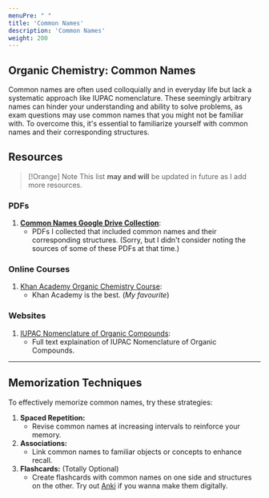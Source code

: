 ```yaml
---
menuPre: " "
title: 'Common Names'
description: 'Common Names'
weight: 200
---
```


## Organic Chemistry: Common Names

Common names are often used colloquially and in everyday life but lack a systematic approach like IUPAC nomenclature. These seemingly arbitrary names can hinder your understanding and ability to solve problems, as exam questions may use common names that you might not be familiar with. To overcome this, it's essential to familiarize yourself with common names and their corresponding structures.

## Resources

> [!Orange] Note
> This list **may and will** be updated in future as I add more resources.

### PDFs

1. [**Common Names Google Drive Collection**](https://drive.google.com/drive/folders/1-ujfrDClswEaN8Iy11gN80ieoRY1N614):
   -  PDFs I collected that included common names and their corresponding structures.
   (Sorry, but I didn't consider noting the sources of some of these PDFs at that time.)

### Online Courses

1. [Khan Academy Organic Chemistry Course](https://www.khanacademy.org/science/organic-chemistry):
   - Khan Academy is the best. (*My favourite*)

### Websites

1. [IUPAC Nomenclature of Organic Compounds](https://www.acdlabs.com/iupac/nomenclature/):
   - Full text explaination of IUPAC Nomenclature of Organic Compounds.

---

## Memorization Techniques

To effectively memorize common names, try these strategies:

1. **Spaced Repetition:** 
   - Revise common names at increasing intervals to reinforce your memory.
2. **Associations:** 
   - Link common names to familiar objects or concepts to enhance recall.
3. **Flashcards:** (Totally Optional)
   - Create flashcards with common names on one side and structures on the other. Try out [Anki](https://apps.ankiweb.net/) if you wanna make them digitally.
